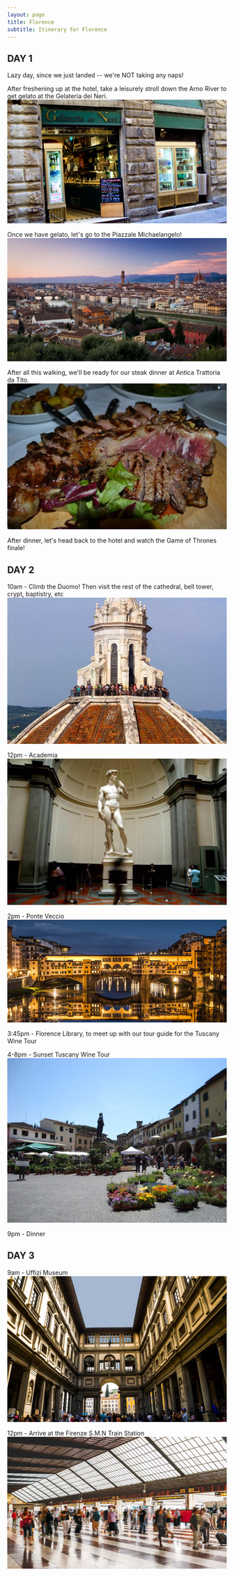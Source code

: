 ```yaml
---
layout: page
title: Florence
subtitle: Itinerary for Florence
---
```


## DAY 1

Lazy day, since we just landed -- we're NOT taking any naps!

After freshening up at the hotel, take a leisurely stroll down the Arno River to get gelato at the Gelateria dei Neri.
![Gelateria dei Neri](/img/gelato.jpg)

Once we have gelato, let's go to the Piazzale Michaelangelo!
![Piazzale Michelangelo](/img/sunset-piazzale-michelangelo.jpg)


After all this walking, we'll be ready for our steak dinner at Antica Trattoria da Tito.
![Antica Trattoria da Tito](/img/antica-trattoria-da-tito.jpg)


After dinner, let's head back to the hotel and watch the Game of Thrones finale! 

## DAY 2

10am - Climb the Duomo! Then visit the rest of the cathedral, bell tower, crypt, baptistry, etc
![Duomo Climb](/img/duomo-climb.jpg)

12pm - Academia
![David](/img/david.jpg)

2pm - Ponte Veccio
![Ponte Veccio](/img/ponte-veccio.jpg)

3:45pm - Florence Library, to meet up with our tour guide for the Tuscany Wine Tour

4-8pm - Sunset Tuscany Wine Tour
![Greve](/img/greve-in-chianti.jpg)

9pm - Dinner

## DAY 3

9am - Uffizi Museum
![Uffizi](/img/Uffizi.jpg)

12pm - Arrive at the Firenze S.M.N Train Station
![Train Station](/img/florence-smn.jpg)
